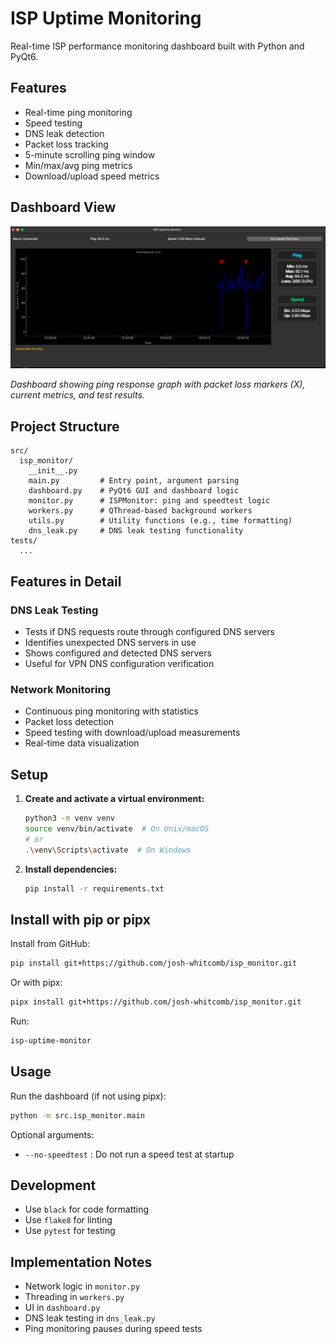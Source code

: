 # ISP Uptime Monitoring

Real-time ISP performance monitoring dashboard built with Python and PyQt6.

## Features
- Real-time ping monitoring
- Speed testing
- DNS leak detection
- Packet loss tracking
- 5-minute scrolling ping window
- Min/max/avg ping metrics
- Download/upload speed metrics

## Dashboard View

![Dashboard](example_dashboard.png)

*Dashboard showing ping response graph with packet loss markers (X), current metrics, and test results.*

## Project Structure

```
src/
  isp_monitor/
    __init__.py
    main.py         # Entry point, argument parsing
    dashboard.py    # PyQt6 GUI and dashboard logic
    monitor.py      # ISPMonitor: ping and speedtest logic
    workers.py      # QThread-based background workers
    utils.py        # Utility functions (e.g., time formatting)
    dns_leak.py     # DNS leak testing functionality
tests/
  ...
```

## Features in Detail

### DNS Leak Testing
- Tests if DNS requests route through configured DNS servers
- Identifies unexpected DNS servers in use
- Shows configured and detected DNS servers
- Useful for VPN DNS configuration verification

### Network Monitoring
- Continuous ping monitoring with statistics
- Packet loss detection
- Speed testing with download/upload measurements
- Real-time data visualization

## Setup

1. **Create and activate a virtual environment:**
   ```bash
   python3 -m venv venv
   source venv/bin/activate  # On Unix/macOS
   # or
   .\venv\Scripts\activate  # On Windows
   ```

2. **Install dependencies:**
   ```bash
   pip install -r requirements.txt
   ```

## Install with pip or pipx

Install from GitHub:

```bash
pip install git+https://github.com/josh-whitcomb/isp_monitor.git
```

Or with pipx:

```bash
pipx install git+https://github.com/josh-whitcomb/isp_monitor.git
```

Run:

```bash
isp-uptime-monitor
```

## Usage

Run the dashboard (if not using pipx):
```bash
python -m src.isp_monitor.main
```

Optional arguments:
- `--no-speedtest` : Do not run a speed test at startup

## Development
- Use `black` for code formatting
- Use `flake8` for linting
- Use `pytest` for testing

## Implementation Notes
- Network logic in `monitor.py`
- Threading in `workers.py`
- UI in `dashboard.py`
- DNS leak testing in `dns_leak.py`
- Ping monitoring pauses during speed tests 